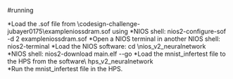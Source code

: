 #running

*Load the .sof file from  \codesign-challenge-jubayer0175\exampleniossdram.sof using 
*NIOS shell: nios2-configure-sof -d 2 exampleniossdram.sof
*Open a NIOS terminal in another NIOS shell: nios2-terminal
*Load the NIOS software: cd \nios_v2_neuralnetwork\
*NIOS shell: nios2-download main.elf --go
*Load the mnist_infertest file to the HPS from the software\ hps_v2_neuralnetwork\
*Run the mnist_infertest file in the HPS.
